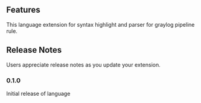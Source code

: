 ## Features

This language extension for syntax highlight and parser for graylog pipeline rule.

## Release Notes

Users appreciate release notes as you update your extension.

### 0.1.0

Initial release of language